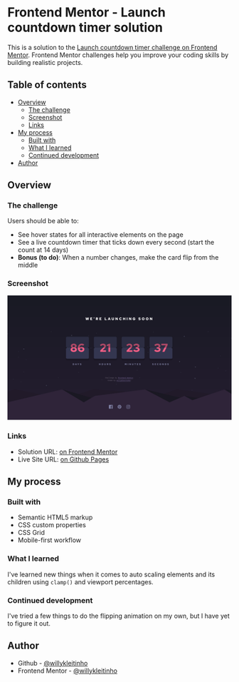 # Frontend Mentor - Launch countdown timer solution

This is a solution to the [Launch countdown timer challenge on Frontend Mentor](https://www.frontendmentor.io/challenges/launch-countdown-timer-N0XkGfyz-). Frontend Mentor challenges help you improve your coding skills by building realistic projects. 

## Table of contents

- [Overview](#overview)
  - [The challenge](#the-challenge)
  - [Screenshot](#screenshot)
  - [Links](#links)
- [My process](#my-process)
  - [Built with](#built-with)
  - [What I learned](#what-i-learned)
  - [Continued development](#continued-development)
- [Author](#author)

## Overview

### The challenge

Users should be able to:

- See hover states for all interactive elements on the page
- See a live countdown timer that ticks down every second (start the count at 14 days)
- **Bonus (to do)**: When a number changes, make the card flip from the middle

### Screenshot

![](./screenshot.png)

### Links

- Solution URL: [on Frontend Mentor](todo//ajsidaid.com)
- Live Site URL: [on Github Pages](https://willykleitinho.github.io/launch-countdown-timer/)

## My process

### Built with

- Semantic HTML5 markup
- CSS custom properties
- CSS Grid
- Mobile-first workflow

### What I learned

I've learned new things when it comes to auto scaling elements and its children using ```clamp()``` and viewport percentages.

### Continued development

I've tried a few things to do the flipping animation on my own, but I have yet to figure it out.

## Author

- Github - [@willykleitinho](https://github.com/willykleitinho)
- Frontend Mentor - [@willykleitinho](https://www.frontendmentor.io/profile/willykleitinho)
